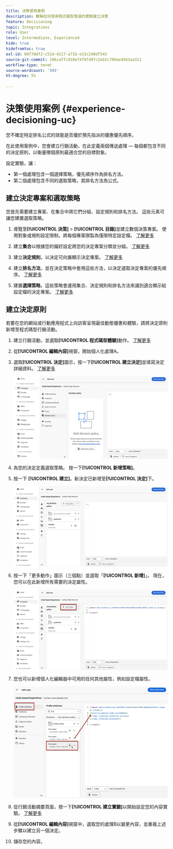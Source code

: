 ```yaml
---
title: 決策使用案例
description: 瞭解如何使用程式碼型管道的實驗建立決策
feature: Decisioning
topic: Integrations
role: User
level: Intermediate, Experienced
hide: true
hidefromtoc: true
exl-id: 09770df2-c514-4217-a71b-e31c248df543
source-git-commit: 196caffc918ef4f8fd97c2eb2c790ae4583aa311
workflow-type: tm+mt
source-wordcount: '393'
ht-degree: 5%

---
```


# 決策使用案例 {#experience-decisioning-uc}

您不確定特定排名公式的效能是否優於預先指派的優惠優先順序。

在此使用案例中，您會建立行銷活動，在此定義兩個傳送處理 — 每個都包含不同的決定原則，以衡量哪個原則最適合您的目標對象。

設定實驗，讓：

* 第一個處理包含一個選擇策略，優先順序作為排名方法。
* 第二個處理包含不同的選取策略，其排名方法為公式。


## 建立決定專案和選取策略

您首先需要建立專案、在集合中將它們分組、設定規則和排名方法。 這些元素可讓您建置選取策略。

1. 導覽至&#x200B;**[!UICONTROL 決策]** > **[!UICONTROL 目錄]**&#x200B;並建立數個決策專案。 使用對象或規則設定限制，將每個專案限製為僅限特定設定檔。 [了解更多](items.md)

   <!--
   1. From the items list, click the **[!UICONTROL Edit schema]** button  and edit the custom attributes if needed. [Learn how to work with catalogs](catalogs.md)-->

1. 建立&#x200B;**集合**&#x200B;以根據您的偏好設定將您的決定專案分類並分組。 [了解更多](collections.md)

1. 建立&#x200B;**決定規則**，以決定可向誰顯示決定專案。 [了解更多](rules.md)

1. 建立&#x200B;**排名方法**，並在決定策略中套用這些方法，以決定選取決定專案的優先順序。 [了解更多](ranking.md)

1. 建置&#x200B;**選擇策略**，這些策略會運用集合、決定規則和排名方法來識別適合顯示給設定檔的決定專案。 [了解更多](selection-strategies.md)

## 建立決定原則

若要在您的網站或行動應用程式上向訪客呈現最佳動態優惠和體驗，請將決定原則新增至程式碼型行銷活動。

<!--Define two delivery treatments each containing a different decision policy.-->

1. 建立行銷活動，並選取&#x200B;**[!UICONTROL 程式碼型體驗]**&#x200B;動作。 [了解更多](../code-based/create-code-based.md)

1. 從&#x200B;**[!UICONTROL 編輯內容]**&#x200B;視窗，開始個人化處理A。

1. 選取&#x200B;**[!UICONTROL 決定]**&#x200B;圖示，按一下&#x200B;**[!UICONTROL 建立決定]**&#x200B;並填寫決定詳細資料。 [了解更多](create-decision.md)

   ![](assets/decision-code-based-create.png)

1. 為您的決定定義選取策略。 按一下&#x200B;**[!UICONTROL 新增策略]**。

1. 按一下 **[!UICONTROL 建立]**。新決定已新增至&#x200B;**[!UICONTROL 決定]**&#x200B;下。

   ![](assets/decision-code-based-decision-added.png)

1. 按一下「更多動作」圖示（三個點）並選取「**[!UICONTROL 新增]**」。 現在，您可以在此新增所有需要的決定屬性。

   ![](assets/decision-code-based-add-decision.png)

1. 您也可以新增個人化編輯器中可用的任何其他屬性，例如設定檔屬性。

   ![](assets/decision-code-based-decision-profile-attribute.png)

1. 從行銷活動摘要頁面，按一下&#x200B;**[!UICONTROL 建立實驗]**&#x200B;以開始設定您的內容實驗。 [了解更多](../content-management/content-experiment.md)

1. 從&#x200B;**[!UICONTROL 編輯內容]**&#x200B;視窗中，選取您的處理B以變更內容，並重複上述步驟以建立另一個決定。

1. 儲存您的內容。
